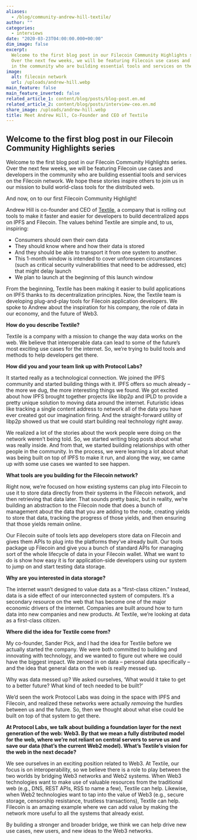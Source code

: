 ```yaml
---
aliases:
  - /blog/community-andrew-hill-textile/
author: ""
categories:
  - interviews
date: "2020-03-23T04:00:00.000+00:00"
dim_image: false
excerpt:
  Welcome to the first blog post in our Filecoin Community Highlights series.
  Over the next few weeks, we will be featuring Filecoin use cases and developers
  in the community who are building essential tools and services on the Filecoin network.
image:
  alt: filecoin network
  url: /uploads/andrew-hill.webp
main_feature: false
main_feature_inverted: false
related_article_1: content/blog/posts/blog-post.en.md
related_article_2: content/blog/posts/interview-ceo.en.md
share_image: /uploads/andrew-hill.webp
title: Meet Andrew Hill, Co-Founder and CEO of Textile
---
```


## Welcome to the first blog post in our Filecoin Community Highlights series

Welcome to the first blog post in our Filecoin Community Highlights series. Over the next few weeks, we will be featuring Filecoin use cases and developers in the community who are building essential tools and services on the Filecoin network. We hope these stories inspire others to join us in our mission to build world-class tools for the distributed web.

And now, on to our first Filecoin Community Highlight!

Andrew Hill is co-founder and CEO of [Textile](https://www.textile.io/ "Textile"), a company that is rolling out tools to make it faster and easier for developers to build decentralized apps on IPFS and Filecoin. The values behind Textile are simple and, to us, inspiring:

- Consumers should own their own data
- They should know where and how their data is stored
- And they should be able to transport it from one system to another.
- This 1-month window is intended to cover unforeseen circumstances (such as critical security vulnerabilities that need to be addressed, etc) that might delay launch
- We plan to launch at the beginning of this launch window

From the beginning, Textile has been making it easier to build applications on IPFS thanks to its decentralization principles. Now, the Textile team is developing plug-and-play tools for Filecoin application developers. We spoke to Andrew about the inspiration for his company, the role of data in our economy, and the future of Web3.

**How do you describe Textile?**

Textile is a company with a mission to change the way data works on the web. We believe that interoperable data can lead to some of the future’s most exciting use cases for the internet. So, we’re trying to build tools and methods to help developers get there.

**How did you and your team link up with Protocol Labs?**

It started really as a technological connection. We joined the IPFS community and started building things with it. IPFS offers so much already – the more we dug, the more interesting things we found. We got excited about how IPFS brought together projects like libp2p and IPLD to provide a pretty unique solution to moving data around the internet. Futuristic ideas like tracking a single content address to network all of the data you have ever created got our imagination firing. And the straight-forward utility of libp2p showed us that we could start building real technology right away.

We realized a lot of the stories about the work people were doing on the network weren’t being told. So, we started writing blog posts about what was really inside. And from that, we started building relationships with other people in the community. In the process, we were learning a lot about what was being built on top of IPFS to make it run, and along the way, we came up with some use cases we wanted to see happen.

**What tools are you building for the Filecoin network?**

Right now, we’re focused on how existing systems can plug into Filecoin to use it to store data directly from their systems in the Filecoin network, and then retrieving that data later. That sounds pretty basic, but in reality, we’re building an abstraction to the Filecoin node that does a bunch of management about the data that you are adding to the node, creating yields to store that data, tracking the progress of those yields, and then ensuring that those yields remain online.

Our Filecoin suite of tools lets app developers store data on Filecoin and gives them APIs to plug into the platforms they’ve already built. Our tools package up Filecoin and give you a bunch of standard APIs for managing sort of the whole lifecycle of data in your Filecoin wallet. What we want to do is show how easy it is for application-side developers using our system to jump on and start testing data storage.

**Why are you interested in data storage?**

The internet wasn’t designed to value data as a “first-class citizen.” Instead, data is a side effect of our interconnected system of computers. It’s a secondary resource on the web that has become one of the major economic drivers of the internet. Companies are built around how to turn data into new companies and new products. At Textile, we’re looking at data as a first-class citizen.

**Where did the idea for Textile come from?**

My co-founder, Sander Pick, and I had the idea for Textile before we actually started the company. We were both committed to building and innovating with technology, and we wanted to figure out where we could have the biggest impact. We zeroed in on data – personal data specifically – and the idea that general data on the web is really messed up.

Why was data messed up? We asked ourselves, ‘What would it take to get to a better future? What kind of tech needed to be built?’

We’d seen the work Protocol Labs was doing in the space with IPFS and Filecoin, and realized these networks were actually _removing_ the hurdles between us and the future. So, then we thought about what else could be built on top of that system to get there.

**At Protocol Labs, we talk about building a foundation layer for the next generation of the web: Web3. By that we mean a fully distributed model for the web, where we’re not reliant on central servers to serve us and save our data (that’s the current Web2 model). What’s Textile’s vision for the web in the next decade?**

We see ourselves in an exciting position related to Web3. At Textile, our focus is on interoperability, so we believe there is a role to play between the two worlds by bridging Web3 networks and Web2 systems. When Web3 technologies want to make use of valuable resources from the traditional web (e.g., DNS, REST APIs, RSS to name a few), Textile can help. Likewise, when Web2 technologies want to tap into the value of Web3 (e.g., secure storage, censorship resistance, trustless transactions), Textile can help. Filecoin is an amazing example where we can add value by making the network more useful to all the systems that already exist.

By building a stronger and broader bridge, we think we can help drive new use cases, new users, and new ideas to the Web3 networks.
